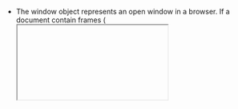

- The window object represents an open window in a browser. If a document contain frames (<iframe> tags), the browser creates one window object for the HTML document, and one additional window object for each frame.
- object is unique entity which have properties and methods.
- object methods are functions written inside an object.
```js
let obj = {
    addition: function (x, y) {
        console.log(x + y)
    }
}
obj.addition(10, 15) //25



let object = {
    addition: function (x, y) {
        return x - y
    }
}
console.log(object.addition(10, 15)) //25
```
- 
    - constructor is a tempelate by which we can create objects.
    - constrctor function is a simple function that is intended to be invoked with a new keyword or any this aware function that is intended to be calledvwith the new keyword.

```js
  function generalCar(givenName, givenSpeed) {
    this.name = givenName;
    this.topSpeed = givenSpeed;
    console.log(`${this.name} is running`)
}
car1 = new generalCar("Maruti", 500)
console.log(car1)
``` 
`output`

```
Maruti is running
constructorfunctions.html:43 
generalCar {name: 'Maruti', topSpeed: 500}
name :  "Maruti"
topSpeed :  500
[[Prototype]]
```


### Object

```js
var student1 = {
    firstName: "Kunal",
    lastName: "Kumar",
    age: 25,
    class: 5

}
```
- if we want another student with same property but diff value then, we have to write same code 10 times to avoid this we use object constructor, we used to create multiple object with same property through obj const function

```js
function Student(first, last, age, cls) {
    this.firstName = first;
    this.lastName = last;
    this.age = age;
    this.class = cls;
}
var student1 = new Student("vishwajeet", "Kumar", 30, 6); 
//Student {firstName: 'vishwajeet', lastName: 'Kumar', age: 30, class: 6}
//now by adding just one line of code we can create another student with same prop with diff value

```

- //if we want to add a new property in studwent 1

```js
student1.nationality="Indian"
console.log(student1)
```
- if we want to another property in student like nationality

```js
Student.prototype.nationality = "Indian"
```
- if you call student1 now you will se nationality property in student1 under __proto__


- **Question :**   How can we creating Objects in Js?

- **Answer :** 
    - 1. Object Literal
```js
    var a = { name : 'Batman' }
```
- But, to create multiple objects of the same type, the object literal method is insuficient but we have a solution.
-  **Constructor functions**
- We can create objects in Js using functions as well.
- This is one example of creating an object using a function.

* **Question :**   What is this keyword?
*  **Answer :** 
- In JavaScript, the this keyword refers to an object.
- Which object depends on how this is being invoked (used or called).
- The this keyword refers to different objects depending on how it is used: